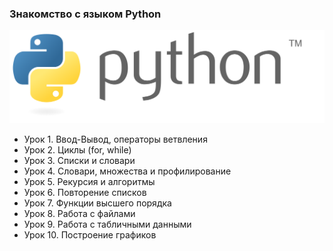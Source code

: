 ### Знакомство с языком Python ###
![Текст с описанием картинки](/Python_logo.svg)
- Урок 1. Ввод-Вывод, операторы ветвления  
- Урок 2. Циклы (for, while)  
- Урок 3. Списки и словари  
- Урок 4. Словари, множества и профилирование  
- Урок 5. Рекурсия и алгоритмы  
- Урок 6. Повторение списков  
- Урок 7. Функции высшего порядка  
- Урок 8. Работа с файлами  
- Урок 9. Работа с табличными данными  
- Урок 10. Построение графиков  